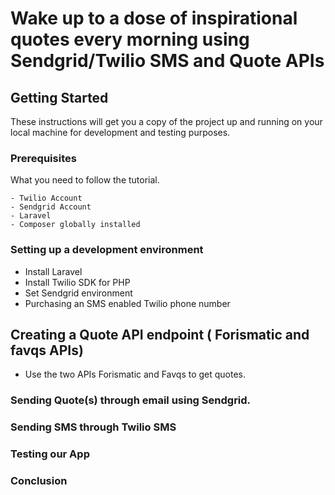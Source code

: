 # Wake up to a dose of inspirational quotes every morning using Sendgrid/Twilio SMS and Quote APIs



## Getting Started

These instructions will get you a copy of the project up and running on your local machine for development and testing purposes. 

### Prerequisites

What you need to follow the tutorial.

```
- Twilio Account
- Sendgrid Account
- Laravel
- Composer globally installed
```

### Setting up a development environment

- Install Laravel
- Install Twilio SDK for PHP
- Set Sendgrid environment
- Purchasing an SMS enabled Twilio phone number

## Creating a Quote API endpoint ( Forismatic and favqs APIs)

  * Use the two APIs Forismatic and Favqs to get quotes.
  
### Sending Quote(s) through email using Sendgrid.

### Sending SMS through Twilio SMS

### Testing our App

###  Conclusion

